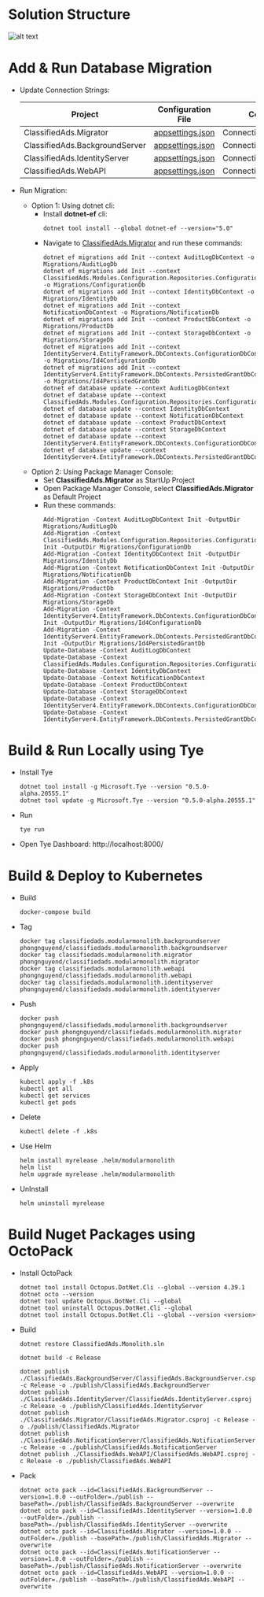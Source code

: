 # Solution Structure
![alt text](/docs/imgs/code-solution-structure-modular-monolith.png)

# Add & Run Database Migration

- Update Connection Strings:

  | Project  | Configuration File | Configuration Key |
  | -------- | ------------------ | ----------------- |
  | ClassifiedAds.Migrator | [appsettings.json](ClassifiedAds.Migrator/appsettings.json) | ConnectionStrings:ClassifiedAds |
  | ClassifiedAds.BackgroundServer | [appsettings.json](ClassifiedAds.BackgroundServer/appsettings.json) | ConnectionStrings:ClassifiedAds |
  | ClassifiedAds.IdentityServer | [appsettings.json](ClassifiedAds.IdentityServer/appsettings.json) | ConnectionStrings:ClassifiedAds |
  | ClassifiedAds.WebAPI | [appsettings.json](ClassifiedAds.WebAPI/appsettings.json) | ConnectionStrings:ClassifiedAds |


- Run Migration:
  + Option 1: Using dotnet cli:
    + Install **dotnet-ef** cli:
      ```
      dotnet tool install --global dotnet-ef --version="5.0"
      ```
    + Navigate to [ClassifiedAds.Migrator](ClassifiedAds.Migrator/) and run these commands:
      ```
      dotnet ef migrations add Init --context AuditLogDbContext -o Migrations/AuditLogDb
      dotnet ef migrations add Init --context ClassifiedAds.Modules.Configuration.Repositories.ConfigurationDbContext -o Migrations/ConfigurationDb
      dotnet ef migrations add Init --context IdentityDbContext -o Migrations/IdentityDb
      dotnet ef migrations add Init --context NotificationDbContext -o Migrations/NotificationDb
      dotnet ef migrations add Init --context ProductDbContext -o Migrations/ProductDb
      dotnet ef migrations add Init --context StorageDbContext -o Migrations/StorageDb
      dotnet ef migrations add Init --context IdentityServer4.EntityFramework.DbContexts.ConfigurationDbContext -o Migrations/Id4ConfigurationDb
      dotnet ef migrations add Init --context IdentityServer4.EntityFramework.DbContexts.PersistedGrantDbContext -o Migrations/Id4PersistedGrantDb
      dotnet ef database update --context AuditLogDbContext
      dotnet ef database update --context ClassifiedAds.Modules.Configuration.Repositories.ConfigurationDbContext
      dotnet ef database update --context IdentityDbContext
      dotnet ef database update --context NotificationDbContext
      dotnet ef database update --context ProductDbContext
      dotnet ef database update --context StorageDbContext
      dotnet ef database update --context IdentityServer4.EntityFramework.DbContexts.ConfigurationDbContext
      dotnet ef database update --context IdentityServer4.EntityFramework.DbContexts.PersistedGrantDbContext

      ```
  + Option 2: Using Package Manager Console:
    + Set **ClassifiedAds.Migrator** as StartUp Project
    + Open Package Manager Console, select **ClassifiedAds.Migrator** as Default Project
    + Run these commands:
      ```
      Add-Migration -Context AuditLogDbContext Init -OutputDir Migrations/AuditLogDb
      Add-Migration -Context ClassifiedAds.Modules.Configuration.Repositories.ConfigurationDbContext Init -OutputDir Migrations/ConfigurationDb
      Add-Migration -Context IdentityDbContext Init -OutputDir Migrations/IdentityDb
      Add-Migration -Context NotificationDbContext Init -OutputDir Migrations/NotificationDb
      Add-Migration -Context ProductDbContext Init -OutputDir Migrations/ProductDb
      Add-Migration -Context StorageDbContext Init -OutputDir Migrations/StorageDb
      Add-Migration -Context IdentityServer4.EntityFramework.DbContexts.ConfigurationDbContext Init -OutputDir Migrations/Id4ConfigurationDb
      Add-Migration -Context IdentityServer4.EntityFramework.DbContexts.PersistedGrantDbContext Init -OutputDir Migrations/Id4PersistedGrantDb
      Update-Database -Context AuditLogDbContext
      Update-Database -Context ClassifiedAds.Modules.Configuration.Repositories.ConfigurationDbContext
      Update-Database -Context IdentityDbContext
      Update-Database -Context NotificationDbContext
      Update-Database -Context ProductDbContext
      Update-Database -Context StorageDbContext
      Update-Database -Context IdentityServer4.EntityFramework.DbContexts.ConfigurationDbContext
      Update-Database -Context IdentityServer4.EntityFramework.DbContexts.PersistedGrantDbContext

      ```  

# Build & Run Locally using Tye

- Install Tye
  ```
  dotnet tool install -g Microsoft.Tye --version "0.5.0-alpha.20555.1"
  dotnet tool update -g Microsoft.Tye --version "0.5.0-alpha.20555.1"
  ```
  
- Run
  ```
  tye run
  ```
  
- Open Tye Dashboard: http://localhost:8000/

# Build & Deploy to Kubernetes

- Build
  ```
  docker-compose build
  ```

- Tag
  ```
  docker tag classifiedads.modularmonolith.backgroundserver phongnguyend/classifiedads.modularmonolith.backgroundserver
  docker tag classifiedads.modularmonolith.migrator phongnguyend/classifiedads.modularmonolith.migrator
  docker tag classifiedads.modularmonolith.webapi phongnguyend/classifiedads.modularmonolith.webapi
  docker tag classifiedads.modularmonolith.identityserver phongnguyend/classifiedads.modularmonolith.identityserver
  ```

- Push
  ```
  docker push phongnguyend/classifiedads.modularmonolith.backgroundserver
  docker push phongnguyend/classifiedads.modularmonolith.migrator
  docker push phongnguyend/classifiedads.modularmonolith.webapi
  docker push phongnguyend/classifiedads.modularmonolith.identityserver
  ```

- Apply
  ```
  kubectl apply -f .k8s
  kubectl get all
  kubectl get services
  kubectl get pods
  ```

- Delete
  ```
  kubectl delete -f .k8s
  ```
  
- Use Helm
  ```
  helm install myrelease .helm/modularmonolith
  helm list
  helm upgrade myrelease .helm/modularmonolith
  ```

- UnInstall
  ```
  helm uninstall myrelease
  ```
  
# Build Nuget Packages using OctoPack

- Install OctoPack
  ```
  dotnet tool install Octopus.DotNet.Cli --global --version 4.39.1
  dotnet octo --version
  dotnet tool update Octopus.DotNet.Cli --global
  dotnet tool uninstall Octopus.DotNet.Cli --global
  dotnet tool install Octopus.DotNet.Cli --global --version <version>
  ```

- Build
  ```
  dotnet restore ClassifiedAds.Monolith.sln

  dotnet build -c Release

  dotnet publish ./ClassifiedAds.BackgroundServer/ClassifiedAds.BackgroundServer.csproj -c Release -o ./publish/ClassifiedAds.BackgroundServer
  dotnet publish ./ClassifiedAds.IdentityServer/ClassifiedAds.IdentityServer.csproj -c Release -o ./publish/ClassifiedAds.IdentityServer
  dotnet publish ./ClassifiedAds.Migrator/ClassifiedAds.Migrator.csproj -c Release -o ./publish/ClassifiedAds.Migrator
  dotnet publish ./ClassifiedAds.NotificationServer/ClassifiedAds.NotificationServer.csproj -c Release -o ./publish/ClassifiedAds.NotificationServer
  dotnet publish ./ClassifiedAds.WebAPI/ClassifiedAds.WebAPI.csproj -c Release -o ./publish/ClassifiedAds.WebAPI
  ```

- Pack
  ```
  dotnet octo pack --id=ClassifiedAds.BackgroundServer --version=1.0.0 --outFolder=./publish --basePath=./publish/ClassifiedAds.BackgroundServer --overwrite
  dotnet octo pack --id=ClassifiedAds.IdentityServer --version=1.0.0 --outFolder=./publish --basePath=./publish/ClassifiedAds.IdentityServer --overwrite
  dotnet octo pack --id=ClassifiedAds.Migrator --version=1.0.0 --outFolder=./publish --basePath=./publish/ClassifiedAds.Migrator --overwrite
  dotnet octo pack --id=ClassifiedAds.NotificationServer --version=1.0.0 --outFolder=./publish --basePath=./publish/ClassifiedAds.NotificationServer --overwrite
  dotnet octo pack --id=ClassifiedAds.WebAPI --version=1.0.0 --outFolder=./publish --basePath=./publish/ClassifiedAds.WebAPI --overwrite
  ```